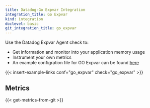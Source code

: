 ```yaml
---
title: Datadog-Go Expvar Integration
integration_title: Go Expvar
kind: integration
doclevel: basic
git_integration_title: go_expvar
---
```



Use the Datadog Expvar Agent check to:

* Get information and monitor into your application memory usage
* Instrument your own metrics
* An example configration file for GO Expvar can be found [here](https://github.com/DataDog/integrations-core/blob/master/go_expvar/conf.yaml.example)

{{< insert-example-links conf="go_expvar" check="go_expvar" >}}

## Metrics

{{< get-metrics-from-git >}}
